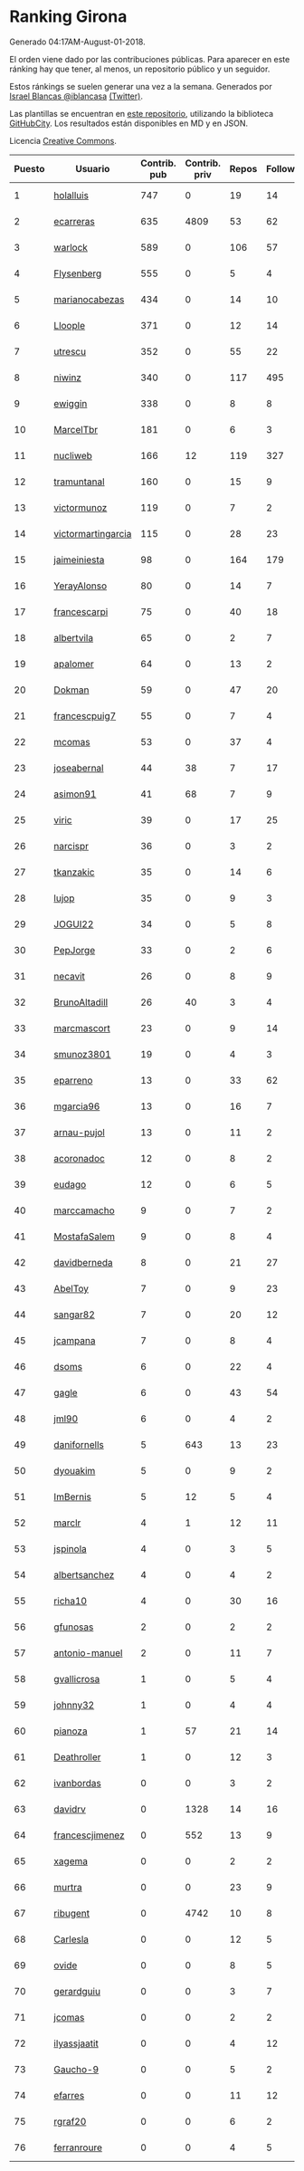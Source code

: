 # Ranking Girona

Generado 04:17AM-August-01-2018.

El orden viene dado por las contribuciones públicas. Para aparecer en este ránking hay que tener, al menos, un repositorio público y un seguidor.

Estos ránkings se suelen generar una vez a la semana. Generados por [Israel Blancas @iblancasa](https://github.com/iblancasa/) [(Twitter)](https://twitter.com/iblancasa).

Las plantillas se encuentran en [este repositorio](https://github.com/iblancasa/GH-Spanish-Ranking), utilizando la biblioteca [GitHubCity](https://github.com/iblancasa/GitHubCity). Los resultados están disponibles en MD y en JSON.

Licencia [Creative Commons](https://creativecommons.org/licenses/by/4.0/).

| Puesto   |  Usuario  | Contrib. pub | Contrib. priv |Repos| Followers | Desde |  Avatar  |
|----------|-----------|--------------|---------------|-----|-----------|-------|----------|
|1|[holalluis](https://github.com/holalluis)|747|0|19|14|2011-09-27|![holalluis]()|
|2|[ecarreras](https://github.com/ecarreras)|635|4809|53|62|2010-06-02|![ecarreras]()|
|3|[warlock](https://github.com/warlock)|589|0|106|57|2010-02-03|![warlock]()|
|4|[Flysenberg](https://github.com/Flysenberg)|555|0|5|4|2017-09-22|![Flysenberg]()|
|5|[marianocabezas](https://github.com/marianocabezas)|434|0|14|10|2016-05-10|![marianocabezas]()|
|6|[Lloople](https://github.com/Lloople)|371|0|12|14|2013-10-11|![Lloople]()|
|7|[utrescu](https://github.com/utrescu)|352|0|55|22|2012-07-20|![utrescu]()|
|8|[niwinz](https://github.com/niwinz)|340|0|117|495|2011-06-11|![niwinz]()|
|9|[ewiggin](https://github.com/ewiggin)|338|0|8|8|2011-03-08|![ewiggin]()|
|10|[MarcelTbr](https://github.com/MarcelTbr)|181|0|6|3|2016-11-18|![MarcelTbr]()|
|11|[nucliweb](https://github.com/nucliweb)|166|12|119|327|2012-01-05|![nucliweb]()|
|12|[tramuntanal](https://github.com/tramuntanal)|160|0|15|9|2010-02-08|![tramuntanal]()|
|13|[victormunoz](https://github.com/victormunoz)|119|0|7|2|2015-05-06|![victormunoz]()|
|14|[victormartingarcia](https://github.com/victormartingarcia)|115|0|28|23|2011-03-09|![victormartingarcia]()|
|15|[jaimeiniesta](https://github.com/jaimeiniesta)|98|0|164|179|2008-03-09|![jaimeiniesta]()|
|16|[YerayAlonso](https://github.com/YerayAlonso)|80|0|14|7|2012-05-29|![YerayAlonso]()|
|17|[francescarpi](https://github.com/francescarpi)|75|0|40|18|2010-05-26|![francescarpi]()|
|18|[albertvila](https://github.com/albertvila)|65|0|2|7|2011-03-24|![albertvila]()|
|19|[apalomer](https://github.com/apalomer)|64|0|13|2|2016-05-09|![apalomer]()|
|20|[Dokman](https://github.com/Dokman)|59|0|47|20|2012-09-06|![Dokman]()|
|21|[francescpuig7](https://github.com/francescpuig7)|55|0|7|4|2016-06-15|![francescpuig7]()|
|22|[mcomas](https://github.com/mcomas)|53|0|37|4|2013-05-15|![mcomas]()|
|23|[joseabernal](https://github.com/joseabernal)|44|38|7|17|2011-11-23|![joseabernal]()|
|24|[asimon91](https://github.com/asimon91)|41|68|7|9|2015-07-06|![asimon91]()|
|25|[viric](https://github.com/viric)|39|0|17|25|2009-03-24|![viric]()|
|26|[narcispr](https://github.com/narcispr)|36|0|3|2|2011-05-19|![narcispr]()|
|27|[tkanzakic](https://github.com/tkanzakic)|35|0|14|6|2011-06-29|![tkanzakic]()|
|28|[lujop](https://github.com/lujop)|35|0|9|3|2011-07-16|![lujop]()|
|29|[JOGUI22](https://github.com/JOGUI22)|34|0|5|8|2013-09-30|![JOGUI22]()|
|30|[PepJorge](https://github.com/PepJorge)|33|0|2|6|2013-03-08|![PepJorge]()|
|31|[necavit](https://github.com/necavit)|26|0|8|9|2013-11-12|![necavit]()|
|32|[BrunoAltadill](https://github.com/BrunoAltadill)|26|40|3|4|2015-12-29|![BrunoAltadill]()|
|33|[marcmascort](https://github.com/marcmascort)|23|0|9|14|2013-02-14|![marcmascort]()|
|34|[smunoz3801](https://github.com/smunoz3801)|19|0|4|3|2014-03-09|![smunoz3801]()|
|35|[eparreno](https://github.com/eparreno)|13|0|33|62|2008-03-13|![eparreno]()|
|36|[mgarcia96](https://github.com/mgarcia96)|13|0|16|7|2014-02-01|![mgarcia96]()|
|37|[arnau-pujol](https://github.com/arnau-pujol)|13|0|11|2|2016-08-28|![arnau-pujol]()|
|38|[acoronadoc](https://github.com/acoronadoc)|12|0|8|2|2011-06-01|![acoronadoc]()|
|39|[eudago](https://github.com/eudago)|12|0|6|5|2011-05-25|![eudago]()|
|40|[marccamacho](https://github.com/marccamacho)|9|0|7|2|2014-04-24|![marccamacho]()|
|41|[MostafaSalem](https://github.com/MostafaSalem)|9|0|8|4|2016-05-03|![MostafaSalem]()|
|42|[davidberneda](https://github.com/davidberneda)|8|0|21|27|2012-04-12|![davidberneda]()|
|43|[AbelToy](https://github.com/AbelToy)|7|0|9|23|2009-10-31|![AbelToy]()|
|44|[sangar82](https://github.com/sangar82)|7|0|20|12|2010-12-15|![sangar82]()|
|45|[jcampana](https://github.com/jcampana)|7|0|8|4|2012-07-16|![jcampana]()|
|46|[dsoms](https://github.com/dsoms)|6|0|22|4|2011-07-13|![dsoms]()|
|47|[gagle](https://github.com/gagle)|6|0|43|54|2012-02-17|![gagle]()|
|48|[jml90](https://github.com/jml90)|6|0|4|2|2016-03-18|![jml90]()|
|49|[danifornells](https://github.com/danifornells)|5|643|13|23|2012-12-03|![danifornells]()|
|50|[dyouakim](https://github.com/dyouakim)|5|0|9|2|2013-09-21|![dyouakim]()|
|51|[ImBernis](https://github.com/ImBernis)|5|12|5|4|2016-05-28|![ImBernis]()|
|52|[marclr](https://github.com/marclr)|4|1|12|11|2013-02-04|![marclr]()|
|53|[jspinola](https://github.com/jspinola)|4|0|3|5|2013-04-25|![jspinola]()|
|54|[albertsanchez](https://github.com/albertsanchez)|4|0|4|2|2014-04-08|![albertsanchez]()|
|55|[richa10](https://github.com/richa10)|4|0|30|16|2014-12-06|![richa10]()|
|56|[gfunosas](https://github.com/gfunosas)|2|0|2|2|2015-11-08|![gfunosas]()|
|57|[antonio-manuel](https://github.com/antonio-manuel)|2|0|11|7|2015-04-09|![antonio-manuel]()|
|58|[gvallicrosa](https://github.com/gvallicrosa)|1|0|5|4|2012-09-13|![gvallicrosa]()|
|59|[johnny32](https://github.com/johnny32)|1|0|4|4|2013-03-20|![johnny32]()|
|60|[pianoza](https://github.com/pianoza)|1|57|21|14|2013-02-28|![pianoza]()|
|61|[Deathroller](https://github.com/Deathroller)|1|0|12|3|2014-06-18|![Deathroller]()|
|62|[ivanbordas](https://github.com/ivanbordas)|0|0|3|2|2011-01-18|![ivanbordas]()|
|63|[davidrv](https://github.com/davidrv)|0|1328|14|16|2009-03-09|![davidrv]()|
|64|[francescjimenez](https://github.com/francescjimenez)|0|552|13|9|2012-05-30|![francescjimenez]()|
|65|[xagema](https://github.com/xagema)|0|0|2|2|2012-05-23|![xagema]()|
|66|[murtra](https://github.com/murtra)|0|0|23|9|2012-06-05|![murtra]()|
|67|[ribugent](https://github.com/ribugent)|0|4742|10|8|2011-11-08|![ribugent]()|
|68|[Carlesla](https://github.com/Carlesla)|0|0|12|5|2012-06-18|![Carlesla]()|
|69|[ovide](https://github.com/ovide)|0|0|8|5|2013-02-01|![ovide]()|
|70|[gerardguiu](https://github.com/gerardguiu)|0|0|3|7|2013-10-14|![gerardguiu]()|
|71|[jcomas](https://github.com/jcomas)|0|0|2|2|2013-12-30|![jcomas]()|
|72|[ilyassjaatit](https://github.com/ilyassjaatit)|0|0|4|12|2013-12-06|![ilyassjaatit]()|
|73|[Gaucho-9](https://github.com/Gaucho-9)|0|0|5|2|2014-01-27|![Gaucho-9]()|
|74|[efarres](https://github.com/efarres)|0|0|11|12|2014-03-04|![efarres]()|
|75|[rgraf20](https://github.com/rgraf20)|0|0|6|2|2015-02-17|![rgraf20]()|
|76|[ferranroure](https://github.com/ferranroure)|0|0|4|5|2015-09-28|![ferranroure]()|
